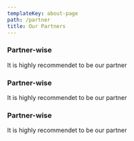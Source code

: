 ```yaml
---
templateKey: about-page
path: /partner
title: Our Partners
---
```

### Partner-wise

It is highly recommendet to be our partner

### Partner-wise

It is highly recommendet to be our partner

### Partner-wise

It is highly recommendet to be our partner